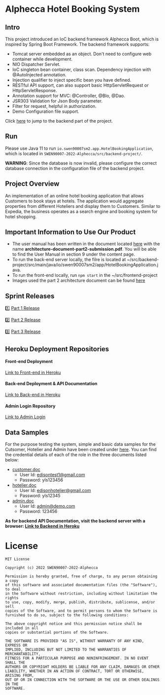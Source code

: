 
# Alphecca Hotel Booking System

## Intro
This project introduced an IoC backend framework Alphecca Boot, which is inspired by Spring Boot Framework.
The backend framework supports:
- Tomcat server embedded as an object. Don't need to configure web container while development.
- NIO Dispatcher Servlet.
- IoC singleton bean container, class scan. Dependency injection with @AutoInjected annotation.
- Injection qualifier to inject specific bean you have defined.
- RESTful API support, can also support basic HttpServletRequest or HttpServletResponse.
- Annotation support for MVC: @Controller, @Blo, @Dao.
- JSR303 Validation for Json Body parameter.
- Filter for request, helpful in authorization.
- Demo Configuration file support.

Click [here](https://github.com/SWEN900072022/SWEN90007-2022-Alphecca/tree/main/src/backend-project) to jump to the backend part of the project.

## Run
Please use Java 11 to run `io.swen90007sm2.app.HotelBookingApplication`, which is located in `SWEN90007-2022-Alphecca/src/backend-project/`.

**WARNING**: Since the database is now invalid, please configure the correct database connection in the configuration file of the backend project.
 

## Project Overview

An implementation of an online hotel booking application that allows Customers to book stays at hotels.
The application would aggregate properties from different Hoteliers and display them to Customers. Similar to
Expedia, the business operates as a search engine and booking system for hotel shopping.

## Important Information to Use Our Product
* The user manual has been written in the document located [here](https://github.com/SWEN900072022/SWEN90007-2022-Alphecca/blob/main/docs/part2) with the name **architecture-document-part2-submission.pdf**. You will be able to find the User Manual in section 9 under the content page.
* To run the back-end server locally, the filre is located at ~/src/backend-project/src/main/java/io/swen90007sm2/app/HotelBookingApplication.java.
* To run the front-end locally, run `npm start` in the ~/src/frontend-project
* Images used the part 2 architecture document can be found [here](https://github.com/SWEN900072022/SWEN90007-2022-Alphecca/blob/main/docs/part2/images)

## Sprint Releases
:one: [Part 1 Release](https://github.com/SWEN900072022/SWEN90007-2022-Alphecca/releases/tag/SWEN90007_2022_Part1_Alphecca_v.2)

:two: [Part 2 Release](https://github.com/SWEN900072022/SWEN90007-2022-Alphecca/releases/tag/SWEN90007_2022_Part2_Alphecca)

:three: [Part 3 Release](https://github.com/SWEN900072022/SWEN90007-2022-Alphecca/releases/tag/SWEN90007_2022_Part3_Alphecca)

## Heroku Deployment Repositories
#### Front-end Deployment
[Link to Front-end in Heroku](https://swen90007-alphecca-frontend.herokuapp.com/)
#### Back-end Deployment & API Documentation
[Link to Back-end in Heroku](https://swen90007-alphecca-backend-app.herokuapp.com/)
#### Admin Login Repository
[Link to Admin Login](https://swen90007-alphecca-frontend.herokuapp.com/adminLogin/)

## Data Samples
For the purpose testing the system, simple and basic data samples for the Cutsomer, Hotelier and Admin have been created under [here](https://github.com/SWEN900072022/SWEN90007-2022-Alphecca/tree/main/docs/data-samples). You can find the credential details of each of the role in the three documents listed below:

* [customer.doc](https://github.com/SWEN900072022/SWEN90007-2022-Alphecca/blob/main/docs/data-samples/customer.doc)
	* User Id: edisontest1@gmail.com
	* Password: yls123456
* [hotelier.doc](https://github.com/SWEN900072022/SWEN90007-2022-Alphecca/blob/main/docs/data-samples/hotelier.doc)
	* User Id: edisonhotelier@gmail.com
	* Password: yls12345
* [admin.doc](https://github.com/SWEN900072022/SWEN90007-2022-Alphecca/blob/main/docs/data-samples/admin.doc)
	* User Id: admin@demo.com
	* Password: 123456


**As for backend API Documentation, visit the backend server with a browser: [Link to Backend in Heroku](https://swen90007-alphecca-backend-app.herokuapp.com/)**

# License
```
MIT License

Copyright (c) 2022 SWEN90007-2022-Alphecca

Permission is hereby granted, free of charge, to any person obtaining a copy
of this software and associated documentation files (the "Software"), to deal
in the Software without restriction, including without limitation the rights
to use, copy, modify, merge, publish, distribute, sublicense, and/or sell
copies of the Software, and to permit persons to whom the Software is
furnished to do so, subject to the following conditions:

The above copyright notice and this permission notice shall be included in all
copies or substantial portions of the Software.

THE SOFTWARE IS PROVIDED "AS IS", WITHOUT WARRANTY OF ANY KIND, EXPRESS OR
IMPLIED, INCLUDING BUT NOT LIMITED TO THE WARRANTIES OF MERCHANTABILITY,
FITNESS FOR A PARTICULAR PURPOSE AND NONINFRINGEMENT. IN NO EVENT SHALL THE
AUTHORS OR COPYRIGHT HOLDERS BE LIABLE FOR ANY CLAIM, DAMAGES OR OTHER
LIABILITY, WHETHER IN AN ACTION OF CONTRACT, TORT OR OTHERWISE, ARISING FROM,
OUT OF OR IN CONNECTION WITH THE SOFTWARE OR THE USE OR OTHER DEALINGS IN THE
SOFTWARE.
```
